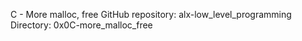  C - More malloc, free
GitHub repository: alx-low_level_programming
Directory: 0x0C-more_malloc_free


